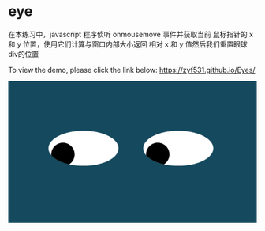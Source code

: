 # eye
 在本练习中，javascript 程序侦听 onmousemove 事件并获取当前 鼠标指针的 x 和 y 位置，使用它们计算与窗口内部大小返回 相对 x 和 y 值然后我们重置眼球div的位置

To view the demo, please click the link below: https://zyf531.github.io/Eyes/

<img src="oneeye.png" wihth='150'/>
